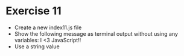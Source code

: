 # Exercise 11

* Create a new index11.js file
* Show the following message as terminal output without using any variables: I <3 JavaScript!!
* Use a string value
